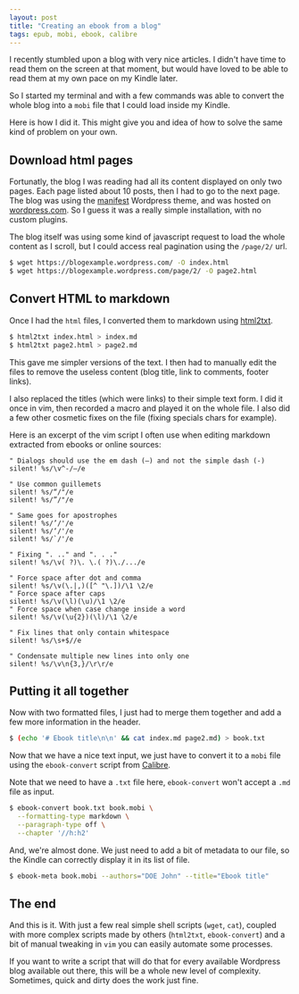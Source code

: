 ```yaml
---
layout: post
title: "Creating an ebook from a blog"
tags: epub, mobi, ebook, calibre
---
```


I recently stumbled upon a blog with very nice articles. I didn't have time to
read them on the screen at that moment, but would have loved to be able to read
them at my own pace on my Kindle later.

So I started my terminal and with a few commands was able to convert the whole
blog into a `mobi` file that I could load inside my Kindle.

Here is how I did it. This might give you and idea of how to solve the same kind
of problem on your own.

## Download html pages

Fortunatly, the blog I was reading had all its content displayed on only two
pages. Each page listed about 10 posts, then I had to go to the next page. The
blog was using the [manifest](https://wordpress.com/themes/manifest/) Wordpress
theme, and was hosted on [wordpress.com](https://wordpress.com/). So I guess it
was a really simple installation, with no custom plugins.

The blog itself was using some kind of javascript request to load the whole
content as I scroll, but I could access real pagination using the `/page/2/`
url.

```sh
$ wget https://blogexample.wordpress.com/ -O index.html
$ wget https://blogexample.wordpress.com/page/2/ -O page2.html
```

## Convert HTML to markdown

Once I had the `html` files, I converted them to markdown using
[html2txt](https://github.com/aaronsw/html2text).

```sh
$ html2txt index.html > index.md
$ html2txt page2.html > page2.md
```

This gave me simpler versions of the text. I then had to manually edit the files
to remove the useless content (blog title, link to comments, footer links).

I also replaced the titles (which were links) to their simple text form. I did
it once in vim, then recorded a macro and played it on the whole file. I also
did a few other cosmetic fixes on the file (fixing specials chars for example).

Here is an excerpt of the vim script I often use when editing markdown extracted
from ebooks or online sources:

```vim
" Dialogs should use the em dash (–) and not the simple dash (-)
silent! %s/\v^-/–/e

" Use common guillemets
silent! %s/“/"/e
silent! %s/”/"/e

" Same goes for apostrophes
silent! %s/’/'/e
silent! %s/‘/'/e
silent! %s/`/'/e

" Fixing ". .." and ". . ."
silent! %s/\v( ?)\. \.( ?)\./.../e

" Force space after dot and comma
silent! %s/\v(\.|,)([^ "\.])/\1 \2/e
" Force space after caps
silent! %s/\v(\l)(\u)/\1 \2/e
" Force space when case change inside a word
silent! %s/\v(\u{2})(\l)/\1 \2/e
  
" Fix lines that only contain whitespace
silent! %s/\s+$//e

" Condensate multiple new lines into only one
silent! %s/\v\n{3,}/\r\r/e
```

## Putting it all together

Now with two formatted files, I just had to merge them together and add a few
more information in the header.

```sh
$ (echo '# Ebook title\n\n' && cat index.md page2.md) > book.txt
```

Now that we have a nice text input, we just have to convert it to a `mobi`
file using the `ebook-convert` script from
[Calibre](http://calibre-ebook.com/).

Note that we need to have a `.txt` file here, `ebook-convert` won't accept
a `.md` file as input.

```sh
$ ebook-convert book.txt book.mobi \
  --formatting-type markdown \
  --paragraph-type off \
  --chapter '//h:h2'
```

And, we're almost done. We just need to add a bit of metadata to our file, so
the Kindle can correctly display it in its list of file.

```sh
$ ebook-meta book.mobi --authors="DOE John" --title="Ebook title"
```

## The end

And this is it. With just a few real simple shell scripts (`wget`, `cat`),
coupled with more complex scripts made by others (`html2txt`, `ebook-convert`)
and a bit of manual tweaking in `vim` you can easily automate some processes.

If you want to write a script that will do that for every available Wordpress
blog available out there, this will be a whole new level of complexity.
Sometimes, quick and dirty does the work just fine.
